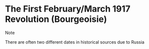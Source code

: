 # The First February/March 1917 Revolution (Bourgeoisie)

>[!note]
>There are often two different dates in historical sources due to Russia 
## 